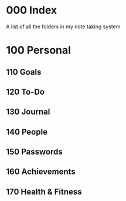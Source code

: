 000 Index
========================

A list of all the folders in my note taking system

# 100 Personal 
## 110 Goals
## 120 To-Do
## 130 Journal
## 140 People
## 150 Passwords
## 160 Achievements
## 170 Health & Fitness
